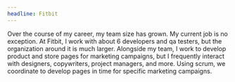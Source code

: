 ```yaml
---
headline: Fitbit
---
```

Over the course of my career, my team size has grown. My current job is no exception. At Fitbit, I work with about 6 developers and qa testers, but the organization around it is much larger. Alongside my team, I work to develop product and store pages for marketing campaigns, but I frequently interact with designers, copywriters, project managers, and more. Using scrum, we coordinate to develop pages in time for specific marketing campaigns.